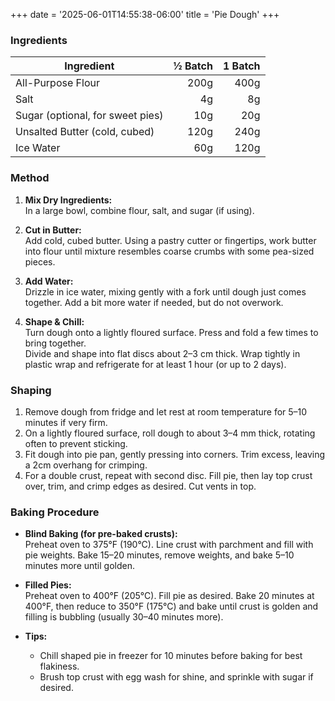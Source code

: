 +++
date = '2025-06-01T14:55:38-06:00'
title = 'Pie Dough'
+++


### Ingredients

| Ingredient                | ½ Batch | 1 Batch |
|---------------------------|--------:|--------:|
| All-Purpose Flour         |   200g  |   400g  |
| Salt                      |     4g  |     8g  |
| Sugar (optional, for sweet pies) |  10g  |    20g  |
| Unsalted Butter (cold, cubed)    |  120g  |   240g  |
| Ice Water                 |    60g  |   120g  |

### Method

1. **Mix Dry Ingredients:**  
   In a large bowl, combine flour, salt, and sugar (if using).

2. **Cut in Butter:**  
   Add cold, cubed butter. Using a pastry cutter or fingertips, work butter into flour until mixture resembles coarse crumbs with some pea-sized pieces.

3. **Add Water:**  
   Drizzle in ice water, mixing gently with a fork until dough just comes together. Add a bit more water if needed, but do not overwork.

4. **Shape & Chill:**  
   Turn dough onto a lightly floured surface. Press and fold a few times to bring together.  
   Divide and shape into flat discs about 2–3 cm thick. Wrap tightly in plastic wrap and refrigerate for at least 1 hour (or up to 2 days).

### Shaping

1. Remove dough from fridge and let rest at room temperature for 5–10 minutes if very firm.
2. On a lightly floured surface, roll dough to about 3–4 mm thick, rotating often to prevent sticking.
3. Fit dough into pie pan, gently pressing into corners. Trim excess, leaving a 2cm overhang for crimping.
4. For a double crust, repeat with second disc. Fill pie, then lay top crust over, trim, and crimp edges as desired. Cut vents in top.

### Baking Procedure

- **Blind Baking (for pre-baked crusts):**  
  Preheat oven to 375°F (190°C). Line crust with parchment and fill with pie weights. Bake 15–20 minutes, remove weights, and bake 5–10 minutes more until golden.

- **Filled Pies:**  
  Preheat oven to 400°F (205°C). Fill pie as desired. Bake 20 minutes at 400°F, then reduce to 350°F (175°C) and bake until crust is golden and filling is bubbling (usually 30–40 minutes more).

- **Tips:**  
  - Chill shaped pie in freezer for 10 minutes before baking for best flakiness.
  - Brush top crust with egg wash for shine, and sprinkle with sugar if desired.
